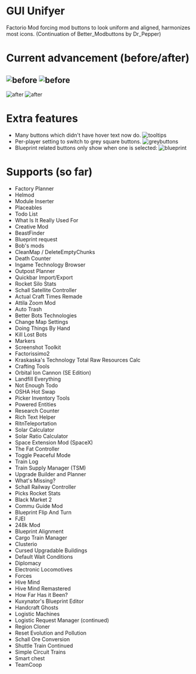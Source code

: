 # GUI Unifyer
Factorio Mod forcing mod buttons to look uniform and aligned, harmonizes most icons.
(Continuation of Better_Modbuttons by Dr_Pepper)

# Current advancement (before/after)
![before](https://i.imgur.com/yudkRLa.png)
![before](https://i.imgur.com/PRWSeGo.png)
-----------------------------
![after](https://i.imgur.com/D3vMpmR.png)
![after](https://i.imgur.com/5OUYZgh.png)

# Extra features
- Many buttons which didn't have hover text now do.
![tooltips](https://i.imgur.com/IXbqUlR.png)
- Per-player setting to switch to grey square buttons.
![greybuttons](https://i.imgur.com/kcSHyzX.png)
- Blueprint related buttons only show when one is selected:
![blueprint](https://i.imgur.com/jUbwLoX.png)

# Supports (so far)
- Factory Planner
- Helmod
- Module Inserter
- Placeables
- Todo List
- What Is It Really Used For
- Creative Mod
- BeastFinder
- Blueprint request
- Bob's mods
- CleanMap / DeleteEmptyChunks
- Death Counter
- Ingame Technology Browser
- Outpost Planner
- Quickbar Import/Export
- Rocket Silo Stats
- Schall Satellite Controller
- Actual Craft Times Remade
- Attila Zoom Mod
- Auto Trash
- Better Bots Technologies
- Change Map Settings
- Doing Things By Hand
- Kill Lost Bots
- Markers
- Screenshot Toolkit
- Factorissimo2
- Kraskaska's Technology Total Raw Resources Calc
- Crafting Tools
- Orbital Ion Cannon (SE Edition)
- Landfill Everything
- Not Enough Todo
- OSHA Hot Swap
- Picker Inventory Tools
- Powered Entities
- Research Counter
- Rich Text Helper
- RitnTeleportation
- Solar Calculator
- Solar Ratio Calculator
- Space Extension Mod (SpaceX)
- The Fat Controller
- Toggle Peaceful Mode
- Train Log
- Train Supply Manager (TSM)
- Upgrade Builder and Planner
- What's Missing?
- Schall Railway Controller
- Picks Rocket Stats
- Black Market 2
- Commu Guide Mod
- Blueprint Flip And Turn
- FJEI
- 248k Mod
- Blueprint Alignment
- Cargo Train Manager
- Clusterio
- Cursed Upgradable Buildings
- Default Wait Conditions
- Diplomacy
- Electronic Locomotives
- Forces
- Hive Mind
- Hive Mind Remastered
- How Far Has it Been?
- Kuxynator's Blueprint Editor
- Handcraft Ghosts
- Logistic Machines
- Logistic Request Manager (continued)
- Region Cloner
- Reset Evolution and Pollution
- Schall Ore Conversion
- Shuttle Train Continued
- Simple Circuit Trains
- Smart chest
- TeamCoop